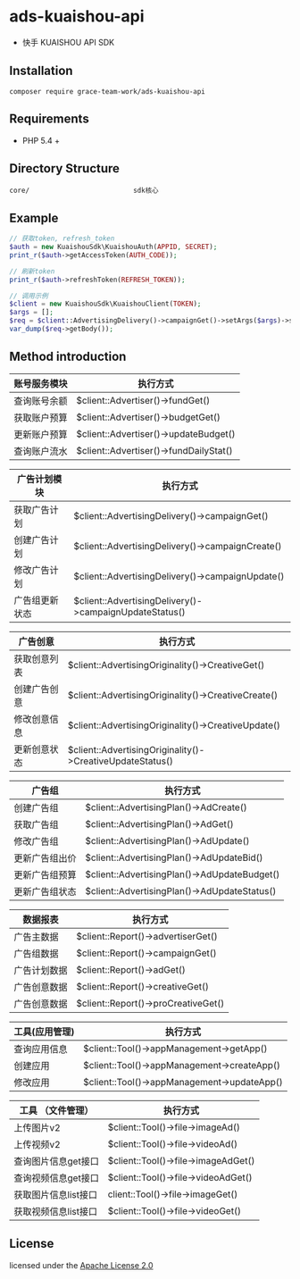 # ads-kuaishou-api
- 快手 KUAISHOU API SDK

## Installation

```
composer require grace-team-work/ads-kuaishou-api
```

## Requirements

- PHP 5.4 +

## Directory Structure
```
core/                          sdk核心
```

## Example

```php
// 获取token, refresh_token
$auth = new KuaishouSdk\KuaishouAuth(APPID, SECRET);
print_r($auth->getAccessToken(AUTH_CODE));

// 刷新token
print_r($auth->refreshToken(REFRESH_TOKEN));
```

```php
// 调用示例
$client = new KuaishouSdk\KuaishouClient(TOKEN);
$args = [];
$req = $client::AdvertisingDelivery()->campaignGet()->setArgs($args)->send();
var_dump($req->getBody());
```

## Method introduction
账号服务模块       |执行方式
  ------------- | -------------
 查询账号余额      |$client::Advertiser()->fundGet()|  
 获取账户预算      |$client::Advertiser()->budgetGet()|  
 更新账户预算      |$client::Advertiser()->updateBudget()|  
 查询账户流水      |$client::Advertiser()->fundDailyStat()|  

广告计划模块       |执行方式
  ------------- | -------------
 获取广告计划       |$client::AdvertisingDelivery()->campaignGet()| 
 创建广告计划      |$client::AdvertisingDelivery()->campaignCreate()| 
 修改广告计划       | $client::AdvertisingDelivery()->campaignUpdate()| 
 广告组更新状态   | $client::AdvertisingDelivery()->campaignUpdateStatus()| 

广告创意|执行方式 
 ------------- | -------------
 获取创意列表| $client::AdvertisingOriginality()->CreativeGet()| 
 创建广告创意|$client::AdvertisingOriginality()->CreativeCreate() | 
 修改创意信息| $client::AdvertisingOriginality()->CreativeUpdate() | 
 更新创意状态| $client::AdvertisingOriginality()->CreativeUpdateStatus()| 
 
 广告组|执行方式 
  ------------- | -------------
  创建广告组| $client::AdvertisingPlan()->AdCreate()| 
  获取广告组|$client::AdvertisingPlan()->AdGet() | 
  修改广告组| $client::AdvertisingPlan()->AdUpdate()| 
  更新广告组出价|  $client::AdvertisingPlan()->AdUpdateBid() | 
  更新广告组预算| $client::AdvertisingPlan()->AdUpdateBudget() | 
  更新广告组状态| $client::AdvertisingPlan()->AdUpdateStatus()| 

 数据报表|执行方式 
 ------------- | -------------
 广告主数据 |$client::Report()->advertiserGet()| 
 广告组数据 |$client::Report()->campaignGet() | 
 广告计划数据 |$client::Report()->adGet() | 
 广告创意数据 |$client::Report()->creativeGet() 
 广告创意数据 |$client::Report()->proCreativeGet() |
 
  
  工具(应用管理) | 执行方式
  ------------ | -------------
  查询应用信息 | $client::Tool()->appManagement->getApp() 
  创建应用 | $client::Tool()->appManagement->createApp() 
  修改应用 | $client::Tool()->appManagement->updateApp() 
  
  工具 （文件管理）| 执行方式
   ------------- | -------------
   上传图片v2 |  $client::Tool()->file->imageAd()
   上传视频v2 | $client::Tool()->file->videoAd()
   查询图片信息get接口 | $client::Tool()->file->imageAdGet()
   查询视频信息get接口 | $client::Tool()->file->videoAdGet()
   获取图片信息list接口 | client::Tool()->file->imageGet()
   获取视频信息list接口 | $client::Tool()->file->videoGet()
 
## License

licensed under the [Apache License 2.0](https://www.apache.org/licenses/LICENSE-2.0.html)
